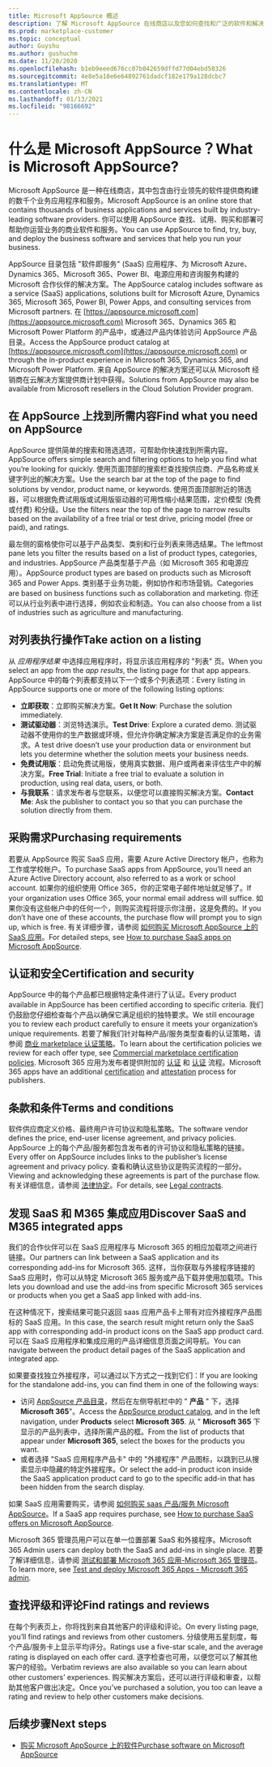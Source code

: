 ```yaml
---
title: Microsoft AppSource 概述
description: 了解 Microsoft AppSource 在线商店以及您如何查找和广泛的软件和解决方案目录。
ms.prod: marketplace-customer
ms.topic: conceptual
author: Guyshu
ms.author: gushuchm
ms.date: 11/20/2020
ms.openlocfilehash: b1eb9eeed676cc07b042659dffd77d04ebd50326
ms.sourcegitcommit: 4e8e5a18e6e64892761dadcf182e179a128dcbc7
ms.translationtype: MT
ms.contentlocale: zh-CN
ms.lasthandoff: 01/13/2021
ms.locfileid: "98166692"
---
```

# <a name="what-is-microsoft-appsource"></a><span data-ttu-id="b01a0-103">什么是 Microsoft AppSource？</span><span class="sxs-lookup"><span data-stu-id="b01a0-103">What is Microsoft AppSource?</span></span>

<span data-ttu-id="b01a0-104">Microsoft AppSource 是一种在线商店，其中包含由行业领先的软件提供商构建的数千个业务应用程序和服务。</span><span class="sxs-lookup"><span data-stu-id="b01a0-104">Microsoft AppSource is an online store that contains thousands of business applications and services built by industry-leading software providers.</span></span> <span data-ttu-id="b01a0-105">你可以使用 AppSource 查找、试用、购买和部署可帮助你运营业务的商业软件和服务。</span><span class="sxs-lookup"><span data-stu-id="b01a0-105">You can use AppSource to find, try, buy, and deploy the business software and services that help you run your business.</span></span>

<span data-ttu-id="b01a0-106">AppSource 目录包括 "软件即服务" (SaaS) 应用程序、为 Microsoft Azure、Dynamics 365、Microsoft 365、Power BI、电源应用和咨询服务构建的 Microsoft 合作伙伴的解决方案。</span><span class="sxs-lookup"><span data-stu-id="b01a0-106">The AppSource catalog includes software as a service (SaaS) applications, solutions built for Microsoft Azure, Dynamics 365, Microsoft 365, Power BI, Power Apps, and consulting services from Microsoft partners.</span></span> <span data-ttu-id="b01a0-107">在 [https://appsource.microsoft.com](https://appsource.microsoft.com) Microsoft 365、Dynamics 365 和 Microsoft Power Platform 的产品中，或通过产品内体验访问 AppSource 产品目录。</span><span class="sxs-lookup"><span data-stu-id="b01a0-107">Access the AppSource product catalog at [https://appsource.microsoft.com](https://appsource.microsoft.com) or through the in-product experience in Microsoft 365, Dynamics 365, and Microsoft Power Platform.</span></span> <span data-ttu-id="b01a0-108">来自 AppSource 的解决方案还可以从 Microsoft 经销商在云解决方案提供商计划中获得。</span><span class="sxs-lookup"><span data-stu-id="b01a0-108">Solutions from AppSource may also be available from Microsoft resellers in the Cloud Solution Provider program.</span></span>

## <a name="find-what-you-need-on-appsource"></a><span data-ttu-id="b01a0-109">在 AppSource 上找到所需内容</span><span class="sxs-lookup"><span data-stu-id="b01a0-109">Find what you need on AppSource</span></span>

<span data-ttu-id="b01a0-110">AppSource 提供简单的搜索和筛选选项，可帮助你快速找到所需内容。</span><span class="sxs-lookup"><span data-stu-id="b01a0-110">AppSource offers simple search and filtering options to help you find what you’re looking for quickly.</span></span> <span data-ttu-id="b01a0-111">使用页面顶部的搜索栏查找按供应商、产品名称或关键字列出的解决方案。</span><span class="sxs-lookup"><span data-stu-id="b01a0-111">Use the search bar at the top of the page to find solutions by vendor, product name, or keywords.</span></span> <span data-ttu-id="b01a0-112">使用页面顶部附近的筛选器，可以根据免费试用版或试用版驱动器的可用性缩小结果范围，定价模型 (免费或付费) 和分级。</span><span class="sxs-lookup"><span data-stu-id="b01a0-112">Use the filters near the top of the page to narrow results based on the availability of a free trial or test drive, pricing model (free or paid), and ratings.</span></span>

<span data-ttu-id="b01a0-113">最左侧的窗格使你可以基于产品类型、类别和行业列表来筛选结果。</span><span class="sxs-lookup"><span data-stu-id="b01a0-113">The leftmost pane lets you filter the results based on a list of product types, categories, and industries.</span></span> <span data-ttu-id="b01a0-114">AppSource 产品类型基于产品（如 Microsoft 365 和电源应用）。</span><span class="sxs-lookup"><span data-stu-id="b01a0-114">AppSource product types are based on products such as Microsoft 365 and Power Apps.</span></span> <span data-ttu-id="b01a0-115">类别基于业务功能，例如协作和市场营销。</span><span class="sxs-lookup"><span data-stu-id="b01a0-115">Categories are based on business functions such as collaboration and marketing.</span></span> <span data-ttu-id="b01a0-116">你还可以从行业列表中进行选择，例如农业和制造。</span><span class="sxs-lookup"><span data-stu-id="b01a0-116">You can also choose from a list of industries such as agriculture and manufacturing.</span></span>

## <a name="take-action-on-a-listing"></a><span data-ttu-id="b01a0-117">对列表执行操作</span><span class="sxs-lookup"><span data-stu-id="b01a0-117">Take action on a listing</span></span>

<span data-ttu-id="b01a0-118">从 _应用程序结果_ 中选择应用程序时，将显示该应用程序的 "列表" 页。</span><span class="sxs-lookup"><span data-stu-id="b01a0-118">When you select an app from the _app results_, the listing page for that app appears.</span></span> <span data-ttu-id="b01a0-119">AppSource 中的每个列表都支持以下一个或多个列表选项：</span><span class="sxs-lookup"><span data-stu-id="b01a0-119">Every listing in AppSource supports one or more of the following listing options:</span></span>

- <span data-ttu-id="b01a0-120">**立即获取**：立即购买解决方案。</span><span class="sxs-lookup"><span data-stu-id="b01a0-120">**Get It Now**: Purchase the solution immediately.</span></span>
- <span data-ttu-id="b01a0-121">**测试驱动器**：浏览特选演示。</span><span class="sxs-lookup"><span data-stu-id="b01a0-121">**Test Drive**: Explore a curated demo.</span></span> <span data-ttu-id="b01a0-122">测试驱动器不使用你的生产数据或环境，但允许你确定解决方案是否满足你的业务需求。</span><span class="sxs-lookup"><span data-stu-id="b01a0-122">A test drive doesn’t use your production data or environment but lets you determine whether the solution meets your business needs.</span></span>
- <span data-ttu-id="b01a0-123">**免费试用版**：启动免费试用版，使用真实数据、用户或两者来评估生产中的解决方案。</span><span class="sxs-lookup"><span data-stu-id="b01a0-123">**Free Trial**: Initiate a free trial to evaluate a solution in production, using real data, users, or both.</span></span>
- <span data-ttu-id="b01a0-124">**与我联系**：请求发布者与您联系，以便您可以直接购买解决方案。</span><span class="sxs-lookup"><span data-stu-id="b01a0-124">**Contact Me**: Ask the publisher to contact you so that you can purchase the solution directly from them.</span></span>

## <a name="purchasing-requirements"></a><span data-ttu-id="b01a0-125">采购需求</span><span class="sxs-lookup"><span data-stu-id="b01a0-125">Purchasing requirements</span></span>

<span data-ttu-id="b01a0-126">若要从 AppSource 购买 SaaS 应用，需要 Azure Active Directory 帐户，也称为工作或学校帐户。</span><span class="sxs-lookup"><span data-stu-id="b01a0-126">To purchase SaaS apps from AppSource, you’ll need an Azure Active Directory account, also referred to as a work or school account.</span></span> <span data-ttu-id="b01a0-127">如果你的组织使用 Office 365，你的正常电子邮件地址就足够了。</span><span class="sxs-lookup"><span data-stu-id="b01a0-127">If your organization uses Office 365, your normal email address will suffice.</span></span> <span data-ttu-id="b01a0-128">如果你没有这些帐户中的任何一个，则购买流程将提示你注册，这是免费的。</span><span class="sxs-lookup"><span data-stu-id="b01a0-128">If you don’t have one of these accounts, the purchase flow will prompt you to sign up, which is free.</span></span> <span data-ttu-id="b01a0-129">有关详细步骤，请参阅 [如何购买 Microsoft AppSource 上的 SaaS 应用](purchase-software-appsource.md)。</span><span class="sxs-lookup"><span data-stu-id="b01a0-129">For detailed steps, see [How to purchase SaaS apps on Microsoft AppSource](purchase-software-appsource.md).</span></span>

## <a name="certification-and-security"></a><span data-ttu-id="b01a0-130">认证和安全</span><span class="sxs-lookup"><span data-stu-id="b01a0-130">Certification and security</span></span>

<span data-ttu-id="b01a0-131">AppSource 中的每个产品都已根据特定条件进行了认证。</span><span class="sxs-lookup"><span data-stu-id="b01a0-131">Every product available in AppSource has been certified according to specific criteria.</span></span> <span data-ttu-id="b01a0-132">我们仍鼓励您仔细检查每个产品以确保它满足组织的独特要求。</span><span class="sxs-lookup"><span data-stu-id="b01a0-132">We still encourage you to review each product carefully to ensure it meets your organization’s unique requirements.</span></span> <span data-ttu-id="b01a0-133">若要了解我们针对每种产品/服务类型查看的认证策略，请参阅 [商业 marketplace 认证策略](/legal/marketplace/certification-policies)。</span><span class="sxs-lookup"><span data-stu-id="b01a0-133">To learn about the certification policies we review for each offer type, see [Commercial marketplace certification policies](/legal/marketplace/certification-policies).</span></span> <span data-ttu-id="b01a0-134">Microsoft 365 应用为发布者提供附加的 [认证](/microsoft-365-app-certification/docs/enterprise-app-certification-guide) 和 [认证](/microsoft-365-app-certification/docs/enterprise-app-attestation-guide) 流程。</span><span class="sxs-lookup"><span data-stu-id="b01a0-134">Microsoft 365 apps have an additional [certification](/microsoft-365-app-certification/docs/enterprise-app-certification-guide) and [attestation](/microsoft-365-app-certification/docs/enterprise-app-attestation-guide) process for publishers.</span></span>

## <a name="terms-and-conditions"></a><span data-ttu-id="b01a0-135">条款和条件</span><span class="sxs-lookup"><span data-stu-id="b01a0-135">Terms and conditions</span></span>

<span data-ttu-id="b01a0-136">软件供应商定义价格、最终用户许可协议和隐私策略。</span><span class="sxs-lookup"><span data-stu-id="b01a0-136">The software vendor defines the price, end-user license agreement, and privacy policies.</span></span> <span data-ttu-id="b01a0-137">AppSource 上的每个产品/服务都包含发布者的许可协议和隐私策略的链接。</span><span class="sxs-lookup"><span data-stu-id="b01a0-137">Every offer on AppSource includes links to the publisher’s license agreement and privacy policy.</span></span> <span data-ttu-id="b01a0-138">查看和确认这些协议是购买流程的一部分。</span><span class="sxs-lookup"><span data-stu-id="b01a0-138">Viewing and acknowledging these agreements is part of the purchase flow.</span></span> <span data-ttu-id="b01a0-139">有关详细信息，请参阅 [法律协定](legal-contracts.md)。</span><span class="sxs-lookup"><span data-stu-id="b01a0-139">For details, see [Legal contracts](legal-contracts.md).</span></span>

## <a name="discover-saas-and-m365-integrated-apps"></a><span data-ttu-id="b01a0-140">发现 SaaS 和 M365 集成应用</span><span class="sxs-lookup"><span data-stu-id="b01a0-140">Discover SaaS and M365 integrated apps</span></span>

<span data-ttu-id="b01a0-141">我们的合作伙伴可以在 SaaS 应用程序与 Microsoft 365 的相应加载项之间进行链接。</span><span class="sxs-lookup"><span data-stu-id="b01a0-141">Our partners can link between a SaaS application and its corresponding add-ins for Microsoft 365.</span></span> <span data-ttu-id="b01a0-142">这样，当你获取与外接程序链接的 SaaS 应用时，你可以从特定 Microsoft 365 服务或产品下载并使用加载项。</span><span class="sxs-lookup"><span data-stu-id="b01a0-142">This lets you download and use the add-ins from specific Microsoft 365 services or products when you get a SaaS app linked with add-ins.</span></span>

<span data-ttu-id="b01a0-143">在这种情况下，搜索结果可能只返回 saas 应用产品卡上带有对应外接程序产品图标的 SaaS 应用。</span><span class="sxs-lookup"><span data-stu-id="b01a0-143">In this case, the search result might return only the SaaS app with corresponding add-in product icons on the SaaS app product card.</span></span> <span data-ttu-id="b01a0-144">可以在 SaaS 应用程序和集成应用的产品详细信息页面之间导航。</span><span class="sxs-lookup"><span data-stu-id="b01a0-144">You can navigate between the product detail pages of the SaaS application and integrated app.</span></span>

<span data-ttu-id="b01a0-145">如果要查找独立外接程序，可以通过以下方式之一找到它们：</span><span class="sxs-lookup"><span data-stu-id="b01a0-145">If you are looking for the standalone add-ins, you can find them in one of the following ways:</span></span>

- <span data-ttu-id="b01a0-146">访问 [AppSource 产品目录](https://appsource.microsoft.com/marketplace/apps/)，然后在左侧导航栏中的 " **产品** " 下，选择 **Microsoft 365**"。</span><span class="sxs-lookup"><span data-stu-id="b01a0-146">Access the [AppSource product catalog](https://appsource.microsoft.com/marketplace/apps/), and in the left navigation, under **Products** select **Microsoft 365**.</span></span> <span data-ttu-id="b01a0-147">从 " **Microsoft 365** 下显示的产品列表中，选择所需产品的框。</span><span class="sxs-lookup"><span data-stu-id="b01a0-147">From the list of products that appear under **Microsoft 365**, select the boxes for the products you want.</span></span>
- <span data-ttu-id="b01a0-148">或者选择 "SaaS 应用程序产品卡" 中的 "外接程序" 产品图标，以跳到已从搜索显示中隐藏的特定外接程序。</span><span class="sxs-lookup"><span data-stu-id="b01a0-148">Or select the add-in product icon inside the SaaS application product card to go to the specific add-in that has been hidden from the search display.</span></span>

<span data-ttu-id="b01a0-149">如果 SaaS 应用需要购买，请参阅 [如何购买 saas 产品/服务 Microsoft AppSource](purchase-software-appsource.md)。</span><span class="sxs-lookup"><span data-stu-id="b01a0-149">If a SaaS app requires purchase, see [How to purchase SaaS offers on Microsoft AppSource](purchase-software-appsource.md).</span></span>

<span data-ttu-id="b01a0-150">Microsoft 365 管理员用户可以在单一位置部署 SaaS 和外接程序。</span><span class="sxs-lookup"><span data-stu-id="b01a0-150">Microsoft 365 Admin users can deploy both the SaaS and add-ins in single place.</span></span> <span data-ttu-id="b01a0-151">若要了解详细信息，请参阅 [测试和部署 Microsoft 365 应用-Microsoft 365 管理员](/microsoft-365/admin/manage/test-and-deploy-microsoft-365-apps)。</span><span class="sxs-lookup"><span data-stu-id="b01a0-151">To learn more, see [Test and deploy Microsoft 365 Apps - Microsoft 365 admin](/microsoft-365/admin/manage/test-and-deploy-microsoft-365-apps).</span></span>

## <a name="find-ratings-and-reviews"></a><span data-ttu-id="b01a0-152">查找评级和评论</span><span class="sxs-lookup"><span data-stu-id="b01a0-152">Find ratings and reviews</span></span>

<span data-ttu-id="b01a0-153">在每个列表页上，你将找到来自其他客户的评级和评论。</span><span class="sxs-lookup"><span data-stu-id="b01a0-153">On every listing page, you’ll find ratings and reviews from other customers.</span></span> <span data-ttu-id="b01a0-154">分级使用五星刻度，每个产品/服务卡上显示平均评分。</span><span class="sxs-lookup"><span data-stu-id="b01a0-154">Ratings use a five-star scale, and the average rating is displayed on each offer card.</span></span> <span data-ttu-id="b01a0-155">逐字检查也可用，以便您可以了解其他客户的经验。</span><span class="sxs-lookup"><span data-stu-id="b01a0-155">Verbatim reviews are also available so you can learn about other customers’ experiences.</span></span> <span data-ttu-id="b01a0-156">购买解决方案后，还可以进行评级和审查，以帮助其他客户做出决定。</span><span class="sxs-lookup"><span data-stu-id="b01a0-156">Once you’ve purchased a solution, you too can leave a rating and review to help other customers make decisions.</span></span>

## <a name="next-steps"></a><span data-ttu-id="b01a0-157">后续步骤</span><span class="sxs-lookup"><span data-stu-id="b01a0-157">Next steps</span></span>

- [<span data-ttu-id="b01a0-158">购买 Microsoft AppSource 上的软件</span><span class="sxs-lookup"><span data-stu-id="b01a0-158">Purchase software on Microsoft AppSource</span></span>](purchase-software-appsource.md)
